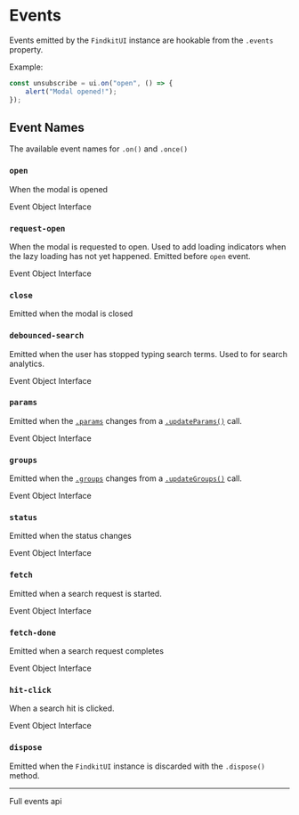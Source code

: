 # Events

Events emitted by the `FindkitUI` instance are hookable from the `.events` property.

Example:

```ts
const unsubscribe = ui.on("open", () => {
	alert("Modal opened!");
});
```

## Event Names

The available event names for `.on()` and `.once()`

### `open`

When the modal is opened

<Api page="ui.openevent">Event Object Interface</Api>

### `request-open`

When the modal is requested to open. Used to add loading indicators when the
lazy loading has not yet happened. Emitted before `open` event.

<Api page="ui.requestopenevent">Event Object Interface</Api>

### `close`

Emitted when the modal is closed

### `debounced-search`

Emitted when the user has stopped typing search terms. Used to for search analytics.

<Api page="ui.debouncedsearchevent">Event Object Interface</Api>

### `params`

Emitted when the [`.params`](/ui/api/#params-prop) changes from a [`.updateParams()`](/ui/api/#updateParams) call.

<Api page="ui.paramschangeevent">Event Object Interface</Api>

### `groups`

Emitted when the [`.groups`](/ui/api/#groups-prop) changes from a [`.updateGroups()`](/ui/api/#updateGroups) call.

<Api page="ui.groupschangeevent">Event Object Interface</Api>

### `status`

Emitted when the status changes

<Api page="ui.statuschangeevent">Event Object Interface</Api>

### `fetch`

Emitted when a search request is started.

<Api page="ui.fetchevent">Event Object Interface</Api>

### `fetch-done`

Emitted when a search request completes

<Api page="ui.fetchdoneevent">Event Object Interface</Api>

### `hit-click`

When a search hit is clicked.

<Api page="ui.hitclickevent">Event Object Interface</Api>

### `dispose`

Emitted when the `FindkitUI` instance is discarded with the `.dispose()` method.

---

<Api page="ui.findkituievents" >Full events api</Api>
